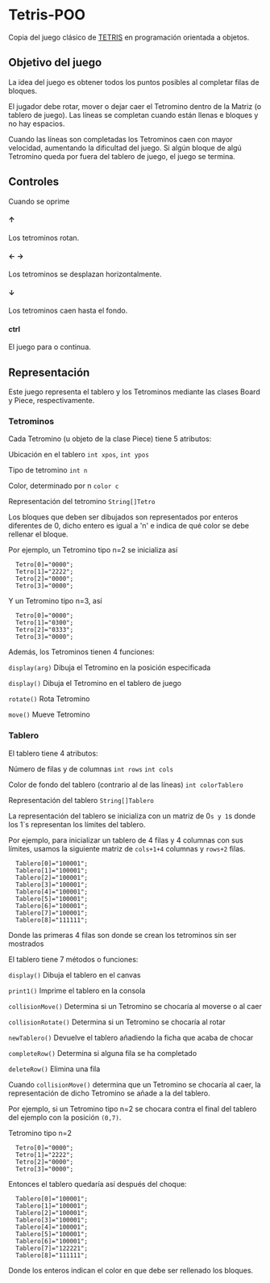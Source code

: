   # Tetris-POO

  Copia del juego clásico de [TETRIS](https://tetris.com/play-tetris)
  en programación orientada a objetos.

  ## Objetivo del juego

  La idea del juego es obtener todos los puntos posibles al completar filas de bloques.

  El jugador debe rotar, mover o dejar caer el Tetromino dentro de la Matriz (o tablero de juego).
  Las líneas se completan cuando están llenas e bloques y no hay espacios.

  Cuando las líneas son completadas los Tetrominos caen con mayor velocidad, aumentando la dificultad del juego.
  Si algún bloque de algú Tetromino queda por fuera del tablero de juego, el juego se termina.

  ## Controles

  Cuando se oprime

  #### &uarr;
  Los tetrominos rotan.

  #### &larr; &rarr;
  Los tetrominos se desplazan horizontalmente.

  #### &darr;
  Los tetrominos caen hasta el fondo.

  #### ctrl
  El juego para o continua.

  ## Representación
  Este juego representa el tablero y los Tetrominos mediante las clases Board y Piece, respectivamente.

  ### Tetrominos
  Cada Tetromino (u objeto de la clase Piece) tiene 5 atributos:

  Ubicación en el tablero `int xpos`, `int ypos`

  Tipo de tetromino `int n`

  Color, determinado por n `color c`

  Representación del tetromino `String[]Tetro`

  Los bloques que deben ser dibujados son representados por enteros diferentes de 0,
  dicho entero es igual a 'n' e indica de qué color se debe rellenar el bloque.

  Por ejemplo, un Tetromino tipo n=2 se inicializa así
  ```
    Tetro[0]="0000";
    Tetro[1]="2222";
    Tetro[2]="0000";
    Tetro[3]="0000";
  ```
  Y un Tetromino tipo n=3, así
  ```
    Tetro[0]="0000";
    Tetro[1]="0300";
    Tetro[2]="0333";
    Tetro[3]="0000";
  ```

  Además, los Tetrominos tienen 4 funciones:

  `display(arg)` Dibuja el Tetromino en la posición especificada

  `display()` Dibuja el Tetromino en el tablero de juego

  `rotate()`   Rota Tetromino

  `move()`    Mueve Tetromino

### Tablero
  El tablero tiene 4 atributos:

  Número de filas y de columnas `int rows` `int cols`

  Color de fondo del tablero (contrario al de las líneas) `int colorTablero`

  Representación del tablero `String[]Tablero`

  La representación del tablero se inicializa con un matriz de 0`s y 1`s donde los 1`s representan los límites del tablero.

  Por ejemplo, para inicializar un tablero de 4 filas y 4 columnas con sus límites,
  usamos la siguiente matriz de `cols+1+4` columnas y `rows+2` filas.
  ```
    Tablero[0]="100001";
    Tablero[1]="100001";
    Tablero[2]="100001";
    Tablero[3]="100001";
    Tablero[4]="100001";
    Tablero[5]="100001";
    Tablero[6]="100001";
    Tablero[7]="100001";
    Tablero[8]="111111";
  ```
  Donde las primeras 4 filas son donde se crean los tetrominos sin ser mostrados

  El tablero tiene 7 métodos o funciones:

  `display()` Dibuja el tablero en el canvas

  `print1()` Imprime el tablero en la consola

  `collisionMove()` Determina si un Tetromino se chocaría al moverse o al caer

  `collisionRotate()` Determina si un Tetromino se chocaría al rotar

  `newTablero()` Devuelve el tablero añadiendo la ficha que acaba de chocar

  `completeRow()` Determina si alguna fila se ha completado

  `deleteRow()` Elimina una fila

  Cuando `collisionMove()` determina que un Tetromino se chocaría al caer,
  la representación de dicho Tetromino se añade a la del tablero.

  Por ejemplo, si un Tetromino tipo n=2 se chocara contra el final del tablero del ejemplo con la posición `(0,7)`.

  Tetromino tipo n=2
  ```
    Tetro[0]="0000";
    Tetro[1]="2222";
    Tetro[2]="0000";
    Tetro[3]="0000";
  ```

  Entonces el tablero quedaría así después del choque:
  ```
    Tablero[0]="100001";
    Tablero[1]="100001";
    Tablero[2]="100001";
    Tablero[3]="100001";
    Tablero[4]="100001";
    Tablero[5]="100001";
    Tablero[6]="100001";
    Tablero[7]="122221";
    Tablero[8]="111111";
  ```
  Donde los enteros indican el color en que debe ser rellenado los bloques.
